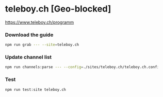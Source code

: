 # teleboy.ch [Geo-blocked]

https://www.teleboy.ch/programm

### Download the guide

```sh
npm run grab --- --site=teleboy.ch
```

### Update channel list

```sh
npm run channels:parse --- --config=./sites/teleboy.ch/teleboy.ch.config.js --output=./sites/teleboy.ch/teleboy.ch.channels.xml
```

### Test

```sh
npm run test:site teleboy.ch
```
